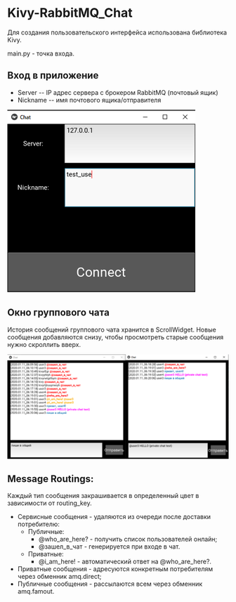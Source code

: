 # Kivy-RabbitMQ_Chat
Для создания пользовательского интерфейса использована библиотека Kivy.

main.py - точка входа.
## Вход в приложение
  - Server -- IP адрес сервера с брокером RabbitMQ (почтовый ящик)
  - Nickname -- имя почтового ящика/отправителя 
  
![alt text](Screenshots/login2.png "Окно входа")

## Окно группового чата
История сообщений группового чата хранится в ScrollWidget. Новые сообщения добавляются снизу, чтобы просмотреть старые сообщения нужно скроллить вверх.
  
![alt text](Screenshots/Test_chat2.png "Окно группового чата")

## Message Routings:
Каждый тип сообщения закрашивается в определенный цвет в зависимости от routing_key.
  - Сервисные сообщения - удаляются из очереди после доставки потребителю:
    - Публичные:
      - @who_are_here? - получить список пользователей онлайн;
      - @зашел_в_чат - генерируется при входе в чат.
    - Приватные:
      - @i_am_here! - автоматический ответ на @who_are_here?.
  - Приватные сообщения - адресуются конкретным потребителям через обменник amq.direct;
  - Публичные сообщения - рассылаются всем через обменник amq.famout.


